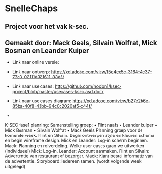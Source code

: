 # SnelleChaps

Project voor het vak k-sec.
-
Gemaakt door: Mack Geels, Silvain Wolfrat, Mick Bosman en Leander Kuiper
-

- Link naar online versie:
- Link naar ontwerp: https://xd.adobe.com/view/f5e4ee5c-3164-4c37-77e3-02111d321611-83d5/
- Link naar use cases: https://github.com/noxion1/ksec-project/blob/master/usecases-ksec.asd.docx
- Link naar use cases diagram: https://xd.adobe.com/view/b27e2b6e-85ba-40f8-43bb-94c0c2020af5-c44f/

-
K-SEC fase1 planning:
Samenstelling groep:
•	Flint naafs
•	Leander kuiper
•	Mick Bosman
•	Silvain Wolfrat
•	Mack Geels
Planning groep voor de komende week:
Flint en Silvain: Begin ontwerpen style en kleuren schema en begin wireframe design.
Mick en Leander: Log-in scherm beginnen.
Mack: Planning en rolverdeling.
Welke user cases gaan we uitwerken (individueel)
Mick: Log-in.
Leander: Account aanmaken.
Flint en Silvain: Advertentie van restaurant of bezorger.
Mack: Klant bestel informatie van de advertentie.
Storyboard:
Iedereen samen. (wordt volgende week uitgelegd)






